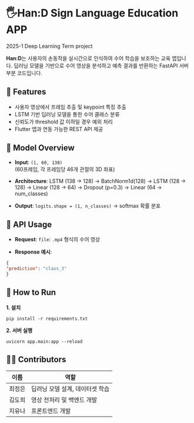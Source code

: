 # 🖐️Han:D Sign Language Education APP 

2025-1 Deep Learning Term project

**Han:D**는 사용자의 손동작을 실시간으로 인식하여 수어 학습을 보조하는 교육 앱입니다.
딥러닝 모델을 기반으로 수어 영상을 분석하고 예측 결과를 반환하는 FastAPI 서버 부분 코드입니다.


## 📌 Features

- 사용자 영상에서 프레임 추출 및 keypoint 특징 추출
- LSTM 기반 딥러닝 모델을 통한 수어 클래스 분류
- 신뢰도가 threshold 값 이하일 경우 예외 처리
- Flutter 앱과 연동 가능한 REST API 제공


## 🧠 Model Overview

- **Input**: `(1, 60, 138)`  
  (60프레임, 각 프레임당 46개 관절의 3D 좌표)

- **Architecture**:
  LSTM (138 → 128)
→ BatchNorm1d(128)
→ LSTM (128 → 128)
→ Linear (128 → 64)
→ Dropout (p=0.3)
→ Linear (64 → num_classes)

- **Output**: `logits.shape = (1, n_classes)` → softmax 확률 분포


## 🚀 API Usage

- **Request**:
  `file`: `.mp4` 형식의 수어 영상
  
- **Response 예시**:
```json
{
"prediction": "class_3"
}
```

## 🧪 How to Run

**1. 설치**
```
pip install -r requirements.txt
```

**2. 서버 실행**
```
uvicorn app.main:app --reload
```

## 🧑‍💻 Contributors
| 이름  | 역할                |
| --- | ----------------- |
| 최정은 | 딥러닝 모델 설계, 데이터셋 학습 |
| 김도희 | 영상 전처리 및 백엔드 개발 |
| 지유나 | 프론트엔드 개발 |
